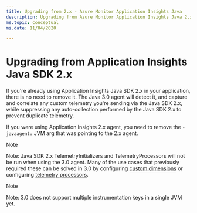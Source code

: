 ```yaml
---
title: Upgrading from 2.x - Azure Monitor Application Insights Java
description: Upgrading from Azure Monitor Application Insights Java 2.x
ms.topic: conceptual
ms.date: 11/04/2020

---
```


# Upgrading from Application Insights Java SDK 2.x

If you're already using Application Insights Java SDK 2.x in your application, there is no need to remove it.
The Java 3.0 agent will detect it, and capture and correlate any custom telemetry you're sending via the Java SDK 2.x,
while suppressing any auto-collection performed by the Java SDK 2.x to prevent duplicate telemetry.

If you were using Application Insights 2.x agent, you need to remove the `-javaagent:` JVM arg
that was pointing to the 2.x agent.

> [!NOTE]
> Note: Java SDK 2.x TelemetryInitializers and TelemetryProcessors will not be run when using the 3.0 agent.
> Many of the use cases that previously required these can be solved in 3.0
> by configuring [custom dimensions](./java-standalone-config.md#custom-dimensions)
> or configuring [telemetry processors](./java-standalone-telemetry-processors.md).

> [!NOTE]
> Note: 3.0 does not support multiple instrumentation keys in a single JVM yet.
